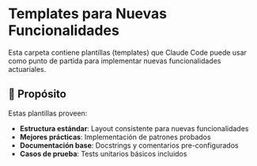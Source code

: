 # Templates para Nuevas Funcionalidades

Esta carpeta contiene plantillas (templates) que Claude Code puede usar como punto de partida para implementar nuevas funcionalidades actuariales.

## 🎯 Propósito

Estas plantillas proveen:
- **Estructura estándar**: Layout consistente para nuevas funcionalidades  
- **Mejores prácticas**: Implementación de patrones probados
- **Documentación base**: Docstrings y comentarios pre-configurados
- **Casos de prueba**: Tests unitarios básicos incluidos